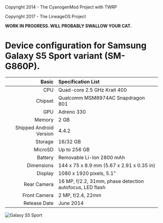Copyright 2014 - The CyanogenMod Project with TWRP

Copyright 2017 - The LineageOS Project

**WORK IN PROGRESS. WILL PROBABLY SWALLOW YOUR CAT.**

Device configuration for Samsung Galaxy S5 Sport variant (SM-G860P).
========================================

Basic   | Specification List
-------:|:-------------------------
CPU     | Quad-core 2.5 GHz Krait 400
Chipset | Qualcomm MSM8974AC Snapdragon 801
GPU     | Adreno 330
Memory  | 2 GB
Shipped Android Version | 4.4.2
Storage | 16/32 GB
MicroSD | Up to 256 GB
Battery | Removable Li-Ion 2800 mAh
Dimensions | 144 x 75 x 8.9 mm (5.67 x 2.91 x 0.35 in)
Display | 1080 x 1920 pixels, 5.1"
Rear Camera  | 16 MP, f/2.2, 31mm, phase detection autofocus, LED flash
Front Camera | 2 MP, f/2.4, 22mm
Release Date | June 2014

![Galaxy S5 Sport](http://cdn2.gsmarena.com/vv/pics/samsung/samsung-galaxy-s5-sport.jpg "Galaxy S5 Sport")

